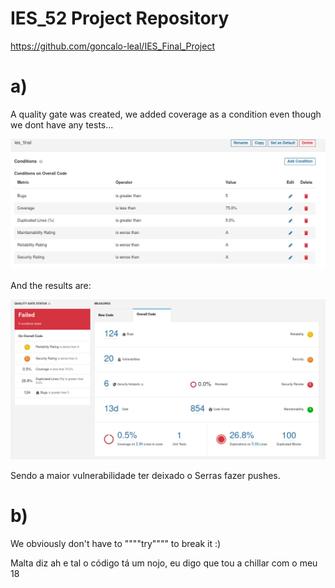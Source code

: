 # IES_52 Project Repository

https://github.com/goncalo-leal/IES_Final_Project

# a)

A quality gate was created, we added coverage as a condition even though we dont have any tests...

![gate](gate.png)

And the results are:

![sq](./sqreport.png)

Sendo a maior vulnerabilidade ter deixado o Serras fazer pushes.

# b)

We obviously don't have to """"try"""" to break it :)

Malta diz ah e tal o código tá um nojo, eu digo que tou a chillar com o meu 18



